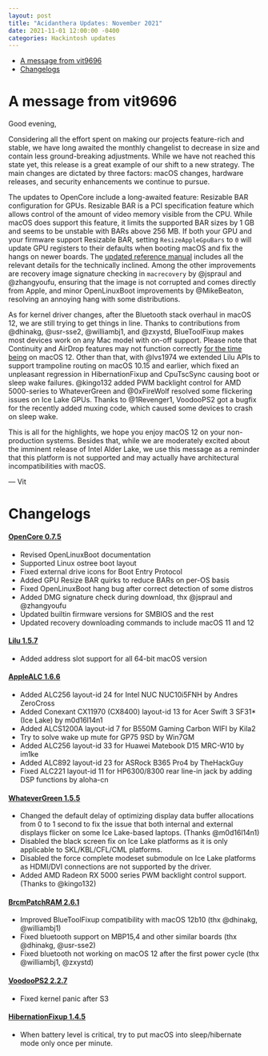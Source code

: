 ```yaml
---
layout: post
title: "Acidanthera Updates: November 2021"
date: 2021-11-01 12:00:00 -0400
categories: Hackintosh updates
---
```


* [A message from vit9696](#a-message-from-vit9696)
* [Changelogs](#changelogs)

# A message from vit9696

Good evening,

Considering all the effort spent on making our projects feature-rich and stable, we have long awaited the monthly changelist to decrease in size and contain less ground-breaking adjustments. While we have not reached this state yet, this release is a great example of our shift to a new strategy. The main changes are dictated by three factors: macOS changes, hardware releases, and security enhancements we continue to pursue.

The updates to OpenCore include a long-awaited feature: Resizable BAR configuration for GPUs. Resizable BAR is a PCI specification feature which allows control of the amount of video memory visible from the CPU. While macOS does support this feature, it limits the supported BAR sizes by 1 GB and seems to be unstable with BARs above 256 MB. If both your GPU and your firmware support Resizable BAR, setting `ResizeAppleGpuBars` to `0` will update GPU registers to their defaults when booting macOS and fix the hangs on newer boards. The [updated reference manual](https://github.com/acidanthera/OpenCorePkg/blob/0.7.5/Docs/Configuration.pdf) includes all the relevant details for the technically inclined. Among the other improvements are recovery image signature checking in `macrecovery` by @jspraul and @zhangyoufu, ensuring that the image is not corrupted and comes directly from Apple, and minor OpenLinuxBoot improvements by @MikeBeaton, resolving an annoying hang with some distributions.

As for kernel driver changes, after the Bluetooth stack overhaul in macOS 12, we are still trying to get things in line. Thanks to contributions from @dhinakg, @usr-sse2, @williambj1, and @zxystd, BlueToolFixup makes most devices work on any Mac model with on-off support. Please note that Continuity and AirDrop features may not function correctly [for the time being](https://github.com/acidanthera/bugtracker/issues/1821) on macOS 12. Other than that, with @lvs1974 we extended Lilu APIs to support trampoline routing on macOS 10.15 and earlier, which fixed an unpleasant regression in HibernationFixup and CpuTscSync causing boot or sleep wake failures. @kingo132 added PWM backlight control for AMD 5000-series to WhateverGreen and @0xFireWolf resolved some flickering issues on Ice Lake GPUs. Thanks to @1Revenger1, VoodooPS2 got a bugfix for the recently added muxing code, which caused some devices to crash on sleep wake.

This is all for the highlights, we hope you enjoy macOS 12 on your non-production systems. Besides that, while we are moderately excited about the imminent release of Intel Alder Lake, we use this message as a reminder that this platform is not supported and may actually have architectural incompatibilities with macOS.

— Vit

# Changelogs

#### [OpenCore 0.7.5](https://github.com/acidanthera/OpenCorePkg/releases)

- Revised OpenLinuxBoot documentation
- Supported Linux ostree boot layout
- Fixed external drive icons for Boot Entry Protocol
- Added GPU Resize BAR quirks to reduce BARs on per-OS basis
- Fixed OpenLinuxBoot hang bug after correct detection of some distros
- Added DMG signature check during download, thx @jspraul and @zhangyoufu
- Updated builtin firmware versions for SMBIOS and the rest
- Updated recovery downloading commands to include macOS 11 and 12

#### [Lilu 1.5.7](https://github.com/acidanthera/Lilu/releases)

- Added address slot support for all 64-bit macOS version

#### [AppleALC 1.6.6](https://github.com/acidanthera/AppleALC/releases)

- Added ALC256 layout-id 24 for Intel NUC NUC10i5FNH by Andres ZeroCross
- Added Conexant CX11970 (CX8400) layout-id 13 for Acer Swift 3 SF31* (Ice Lake) by m0d16l14n1
- Added ALCS1200A layout-id 7 for B550M Gaming Carbon WIFI by Kila2
- Try to solve wake up mute for GP75 9SD by Win7GM
- Added ALC256 layout-id 33 for Huawei Matebook D15 MRC-W10 by im1ke
- Added ALC892 layout-id 23 for ASRock B365 Pro4 by TheHackGuy
- Fixed ALC221 layout-id 11 for HP6300/8300 rear line-in jack by adding DSP functions by aloha-cn

#### [WhateverGreen 1.5.5](https://github.com/acidanthera/WhateverGreen/releases)

- Changed the default delay of optimizing display data buffer allocations from 0 to 1 second to fix the issue that both internal and external displays flicker on some Ice Lake-based laptops. (Thanks @m0d16l14n1)
- Disabled the black screen fix on Ice Lake platforms as it is only applicable to SKL/KBL/CFL/CML platforms.
- Disabled the force complete modeset submodule on Ice Lake platforms as HDMI/DVI connections are not supported by the driver.
- Added AMD Radeon RX 5000 series PWM backlight control support. (Thanks to @kingo132)

#### [BrcmPatchRAM 2.6.1](https://github.com/acidanthera/BrcmPatchRAM/releases)

- Improved BlueToolFixup compatibility with macOS 12b10 (thx @dhinakg, @williambj1)
- Fixed bluetooth support on MBP15,4 and other similar boards (thx @dhinakg, @usr-sse2)
- Fixed bluetooth not working on macOS 12 after the first power cycle (thx @williambj1, @zxystd)

#### [VoodooPS2 2.2.7](https://github.com/acidanthera/VoodooPS2/releases)

- Fixed kernel panic after S3

#### [HibernationFixup 1.4.5](https://github.com/acidanthera/HibernationFixup/releases)

- When battery level is critical, try to put macOS into sleep/hibernate mode only once per minute.
